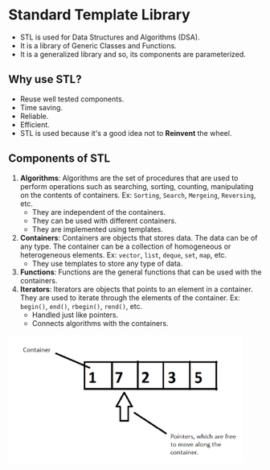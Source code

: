 # Standard Template Library

- STL is used for Data Structures and Algorithms (DSA).
- It is a library of Generic Classes and Functions.
- It is a generalized library and so, its components are parameterized.

## Why use STL?

- Reuse well tested components.
- Time saving.
- Reliable.
- Efficient.
- STL is used because it's a good idea not to **Reinvent** the wheel.

## Components of STL

1. **Algorithms**: Algorithms are the set of procedures that are used to perform operations such as searching, sorting, counting, manipulating on the contents of containers. Ex: `Sorting`, `Search`, `Mergeing`, `Reversing`, etc.
    - They are independent of the containers.
    - They can be used with different containers.
    - They are implemented using templates.
2. **Containers**: Containers are objects that stores data. The data can be of any type. The container can be a collection of homogeneous or heterogeneous elements. Ex: `vector`, `list`, `deque`, `set`, `map`, etc.
    - They use templates to store any type of data.
3. **Functions**: Functions are the general functions that can be used with the containers.
4. **Iterators**: Iterators are objects that points to an element in a container. They are used to iterate through the elements of the container. Ex: `begin()`, `end()`, `rbegin()`, `rend()`, etc.
    - Handled just like pointers.
    - Connects algorithms with the containers.

![STL Example](https://github.com/Tayeb-Ahmed-TAS/Images/blob/9ae5d928b40d66c52edee527935c756a3e2e7467/STL%20EXAMPLE.png)
